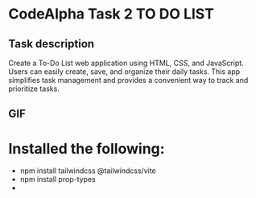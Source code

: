 # CodeAlpha Task 2 TO DO LIST

## Task description
<p>Create a To-Do List web application using HTML, CSS, and JavaScript. Users can easily create, save, and organize their daily tasks. This app simplifies task management and provides a convenient way to track and prioritize tasks.</p>

## GIF

# Installed the following:
<ul>
<li>npm install tailwindcss @tailwindcss/vite</li>
<li>npm install prop-types<li>
</ul>
